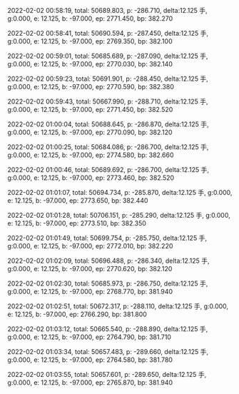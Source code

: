 2022-02-02 00:58:19, total: 50689.803, p: -286.710, delta:12.125 手, g:0.000, e: 12.125, b: -97.000, ep: 2771.450, bp: 382.270

2022-02-02 00:58:41, total: 50690.594, p: -287.450, delta:12.125 手, g:0.000, e: 12.125, b: -97.000, ep: 2769.350, bp: 382.100

2022-02-02 00:59:01, total: 50685.689, p: -287.090, delta:12.125 手, g:0.000, e: 12.125, b: -97.000, ep: 2770.030, bp: 382.140

2022-02-02 00:59:23, total: 50691.901, p: -288.450, delta:12.125 手, g:0.000, e: 12.125, b: -97.000, ep: 2770.590, bp: 382.380

2022-02-02 00:59:43, total: 50667.990, p: -288.710, delta:12.125 手, g:0.000, e: 12.125, b: -97.000, ep: 2771.450, bp: 382.520

2022-02-02 01:00:04, total: 50688.645, p: -286.870, delta:12.125 手, g:0.000, e: 12.125, b: -97.000, ep: 2770.090, bp: 382.120

2022-02-02 01:00:25, total: 50684.086, p: -286.700, delta:12.125 手, g:0.000, e: 12.125, b: -97.000, ep: 2774.580, bp: 382.660

2022-02-02 01:00:46, total: 50689.692, p: -286.700, delta:12.125 手, g:0.000, e: 12.125, b: -97.000, ep: 2773.460, bp: 382.520

2022-02-02 01:01:07, total: 50694.734, p: -285.870, delta:12.125 手, g:0.000, e: 12.125, b: -97.000, ep: 2773.650, bp: 382.440

2022-02-02 01:01:28, total: 50706.151, p: -285.290, delta:12.125 手, g:0.000, e: 12.125, b: -97.000, ep: 2773.510, bp: 382.350

2022-02-02 01:01:49, total: 50699.754, p: -285.750, delta:12.125 手, g:0.000, e: 12.125, b: -97.000, ep: 2772.010, bp: 382.220

2022-02-02 01:02:09, total: 50696.488, p: -286.340, delta:12.125 手, g:0.000, e: 12.125, b: -97.000, ep: 2770.620, bp: 382.120

2022-02-02 01:02:30, total: 50685.973, p: -286.750, delta:12.125 手, g:0.000, e: 12.125, b: -97.000, ep: 2768.770, bp: 381.940

2022-02-02 01:02:51, total: 50672.317, p: -288.110, delta:12.125 手, g:0.000, e: 12.125, b: -97.000, ep: 2766.290, bp: 381.800

2022-02-02 01:03:12, total: 50665.540, p: -288.890, delta:12.125 手, g:0.000, e: 12.125, b: -97.000, ep: 2764.790, bp: 381.710

2022-02-02 01:03:34, total: 50657.483, p: -289.660, delta:12.125 手, g:0.000, e: 12.125, b: -97.000, ep: 2764.580, bp: 381.780

2022-02-02 01:03:55, total: 50657.601, p: -289.650, delta:12.125 手, g:0.000, e: 12.125, b: -97.000, ep: 2765.870, bp: 381.940